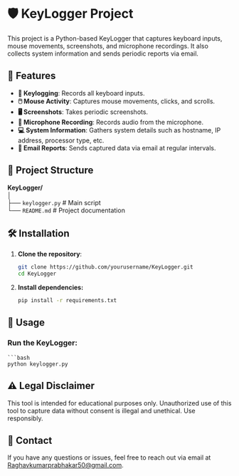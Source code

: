 # 🛡️ KeyLogger Project

This project is a Python-based KeyLogger that captures keyboard inputs, mouse movements, screenshots, and microphone recordings. It also collects system information and sends periodic reports via email.

## 🚀 Features

- **🔑 Keylogging**: Records all keyboard inputs.
- **🖱️ Mouse Activity**: Captures mouse movements, clicks, and scrolls.
- **🖥️ Screenshots**: Takes periodic screenshots.
- **🎤 Microphone Recording**: Records audio from the microphone.
- **💻 System Information**: Gathers system details such as hostname, IP address, processor type, etc.
- **📧 Email Reports**: Sends captured data via email at regular intervals.

## 📂 Project Structure

**KeyLogger/**  
│  
├── `keylogger.py`  # Main script  
└── `README.md`     # Project documentation

## 🛠️ Installation

 1. **Clone the repository**:
    ```bash
    git clone https://github.com/yourusername/KeyLogger.git
    cd KeyLogger
    
 2. **Install dependencies:**
    ```bash
    pip install -r requirements.txt

 ## 📝 Usage
 ### Run the KeyLogger:
    ```bash
    python keylogger.py
    
## ⚠️ Legal Disclaimer

This tool is intended for educational purposes only. Unauthorized use of this tool to capture data without consent is illegal and unethical. Use responsibly.

## 📧 Contact

If you have any questions or issues, feel free to reach out via email at Raghavkumarprabhakar50@gmail.com.

    
    
   
    

   
     
   




